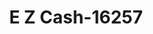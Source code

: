 ---
f_zip-code: 19973
f_state-code: DE
title: E Z Cash-16257
f_phone: 302-628-2900
f_city-only: Seaford
f_address: 700 Norman Eskridge Highway Seaford
f_location-unique-id: '16257'
slug: e-z-cash-16257
updated-on: '2024-05-30T13:46:58.046Z'
created-on: '2024-05-30T13:36:59.803Z'
published-on: '2024-05-30T13:54:32.469Z'
f_city-state: cms/city/seaford-de.md
f_company: cms/company/e-z-cash.md
f_state: cms/state/delaware.md
layout: '[payday-loan].html'
tags: payday-loan
---